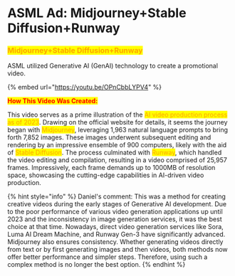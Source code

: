 # ASML Ad: Midjourney+Stable Diffusion+Runway

### <mark style="color:orange;">Midjourney+Stable Diffusion+Runway</mark>

ASML utilized Generative AI (GenAI) technology to create a promotional video.

{% embed url="https://youtu.be/OPnCbbLYPV4" %}

<mark style="color:red;">**How This Video Was Created:**</mark>&#x20;

This video serves as a prime illustration of the <mark style="color:orange;">AI video production process as of 2023</mark>. Drawing on the official website for details, it seems the journey began with <mark style="color:orange;">Midjourney</mark>, leveraging 1,963 natural language prompts to bring forth 7,852 images. These images underwent subsequent editing and rendering by an impressive ensemble of 900 computers, likely with the aid of <mark style="color:orange;">Stable Diffusion</mark>. The process culminated with <mark style="color:orange;">Runway</mark>, which handled the video editing and compilation, resulting in a video comprised of 25,957 frames. Impressively, each frame demands up to 1000MB of resolution space, showcasing the cutting-edge capabilities in AI-driven video production.



{% hint style="info" %}
Daniel's comment: This was a method for creating creative videos during the early stages of Generative AI development. Due to the poor performance of various video generation applications up until 2023 and the inconsistency in image generation services, it was the best choice at that time. Nowadays, direct video generation services like Sora, Luma AI Dream Machine, and Runway Gen-3 have significantly advanced. Midjourney also ensures consistency. Whether generating videos directly from text or by first generating images and then videos, both methods now offer better performance and simpler steps. Therefore, using such a complex method is no longer the best option.
{% endhint %}

